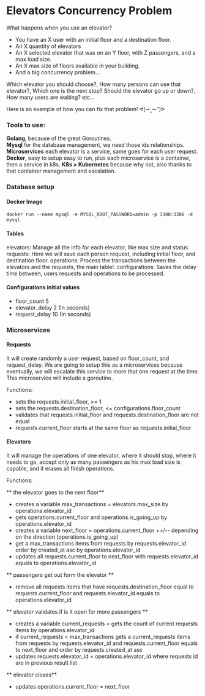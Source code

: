 
# Elevators Concurrency Problem
What happens when you use an elevator?
- You have an X user with an initial floor and a destination floor.
- An X quantity of elevators
- An X selected elevator that was on an Y floor, with Z passengers, and a max load size. 
- An X max size of floors available in your building.
- And a big concurrency problem...

Which elevator you should choose?, How many persons can use that elevator?, Which one is the next stop? Should the elevator go up or down?, How many users are waiting? etc...

Here is an example of how you can fix that problem! ᕙ(⇀‸↼‶)ᕗ

### Tools to use:
**Golang**, because of the great Goroutines.<br>
**Mysql** for the database management, we need those ids relationships.
**Microservices** each elevator is a service, same goes for each user request.
**Docker**, easy to setup easy to run, plus each microservice is a container, then a service in k8s.
**K8s > Kubernetes** because why not, also thanks to that container management and escalation.

### Database setup
#### Docker Image
```ssh
docker run --name mysql -e MYSQL_ROOT_PASSWORD=admin -p 3300:3306 -d mysql
```

#### Tables
elevators: Manage all the info for each elevator, like max size and status.
requests: Here we will save each person request, including initial floor, and destination floor.
operations: Process the transactions between the elevators and the requests, the main table!.
configurations: Saves the delay time between, users requests and operations to be processed.

#### Configurations initial values
- floor_count 5
- elevator_delay 2 (In seconds)
- request_delay 10 (In seconds)

### Microservices
#### Requests
It will create randomly a user request, based on floor_count, and request_delay. We are going to setup this as a microservices because eventually, we will escalate this service to more that one request at the time. This microservice will include a goroutine.

Functions: 
- sets the requests.initial_floor, >= 1
- sets the requests.destination_floor, <= configurations.floor_count
- validates that requests.initial_floor and requests.destination_floor are not equal
- requests.current_floor starts at the same floor as requests.initial_floor

#### Elevators
It will manage the operations of one elevator, where it should stop, where it needs to go, accept only as many passengers as his max load size is capable, and it erases all finish operations.

Functions:

** the elevator goes to the next floor**
- creates a variable max_transactions = elevators.max_size by operations.elevator_id
- gets operations.current_floor and operations.is_going_up by operations.elevator_id
- creates a variable next_floor = operations.current_floor ++/-- depending on the direction (operations.is_going_up)  
- get a max_transactions items from requests by requests.elevator_id order by created_at asc by operations.elevator_id
- updates all requests.current_floor to next_floor with requests.elevator_id equals to operations.elevator_id

** passengers get out form the elevator **
- remove all requests items that have requests.destination_floor equal to requests.current_floor and requests.elevator_id equals to operations.elevator_id

** elevator validates if is it open for more passengers **
- creates a variable current_requests = gets the count of current requests items by operations.elevator_id
- if current_requests < max_transactions gets a current_requests items from requests by requests.elevator_id and requests.current_floor equals to next_floor and order by requests.created_at asc 
- updates requests.elevator_id = operations.elevator_id where requests id are in previous result list

** elevator closes**
- updates operations.current_floor = next_floor 
